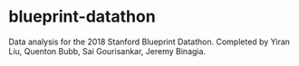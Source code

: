 # blueprint-datathon

Data analysis for the 2018 Stanford Blueprint Datathon. Completed by Yiran Liu, Quenton Bubb, Sai Gourisankar, Jeremy Binagia. 
